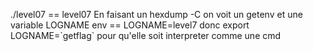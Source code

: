 ./level07 == level07
En faisant un hexdump -C on voit un getenv et une variable LOGNAME
env == LOGNAME=level7
donc export LOGNAME=\`getflag\` pour qu'elle soit interpreter comme une cmd